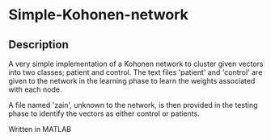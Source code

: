 # Simple-Kohonen-network

## Description

A very simple implementation of a Kohonen network to cluster given vectors into two classes; patient and control.
The text files 'patient' and 'control' are given to the network in the learning phase to learn the weights associated with each node.

A file named 'zain', unknown to the network, is then provided in the testing phase to identify the vectors as either
control or patients.

Written in MATLAB
